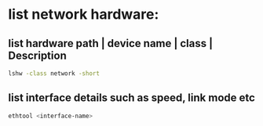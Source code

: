 # list network hardware:

## list hardware path | device name | class | Description
```bash
lshw -class network -short
```

## list interface details such as speed, link mode etc

```bash
ethtool <interface-name>
```

